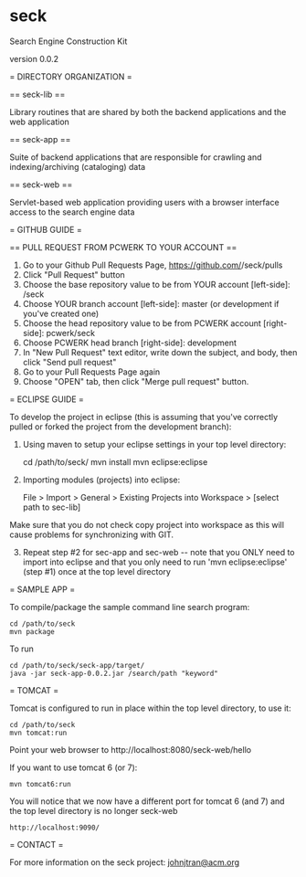 seck
====

Search Engine Construction Kit

version 0.0.2

= DIRECTORY ORGANIZATION =

== seck-lib ==

Library routines that are shared by both the backend applications and the web application

== seck-app == 

Suite of backend applications that are responsible for crawling and indexing/archiving (cataloging) data 

== seck-web ==

Servlet-based web application providing users with a browser interface access to the search engine data

= GITHUB GUIDE =  

== PULL REQUEST FROM PCWERK TO YOUR ACCOUNT ==

1. Go to your Github Pull Requests Page, https://github.com/<Your Git Hub Account>/seck/pulls
2. Click "Pull Request" button
3. Choose the base repository value to be from YOUR account [left-side]: <Your Github Account>/seck
4. Choose YOUR branch account [left-side]: master (or development if you've created one)
5. Choose the head repository value to be from PCWERK account [right-side]:  pcwerk/seck
6. Choose PCWERK head branch [right-side]: development
7. In "New Pull Request" text editor, write down the subject, and body, then click "Send pull request"
8. Go to your Pull Requests Page again
9. Choose "OPEN" tab, then click "Merge pull request" button.  

= ECLIPSE GUIDE =

To develop the project in eclipse (this is assuming that you've correctly pulled or forked the project from the development branch):

1. Using maven to setup your eclipse settings in your top level directory:

    cd /path/to/seck/
    mvn install
    mvn eclipse:eclipse

2. Importing modules (projects) into eclipse:

   File > Import > General > Existing Projects into Workspace > [select path to sec-lib] 

Make sure that you do not check copy project into workspace as this will cause problems for synchronizing with GIT.

3. Repeat step #2 for sec-app and sec-web -- note that you ONLY need to import into eclipse and that you only need to run 'mvn eclipse:eclipse' (step #1) once at the top level directory

= SAMPLE APP = 

To compile/package the sample command line search program:

    cd /path/to/seck
    mvn package

To run

    cd /path/to/seck/seck-app/target/
    java -jar seck-app-0.0.2.jar /search/path "keyword"


= TOMCAT = 

Tomcat is configured to run in place within the top level directory, to use it:

    cd /path/to/seck
    mvn tomcat:run

Point your web browser to http://localhost:8080/seck-web/hello

If you want to use tomcat 6 (or 7):

    mvn tomcat6:run

You will notice that we now have a different port for tomcat 6 (and 7) and the top level directory is no longer seck-web

    http://localhost:9090/

= CONTACT = 

For more information on the seck project: johnjtran@acm.org

